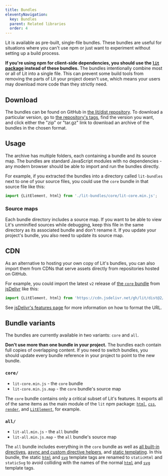 ```yaml
---
title: Bundles
eleventyNavigation:
  key: Bundles
  parent: Related libraries
  order: 4
---
```


Lit is available as pre-built, single-file bundles. These bundles are useful for
situations where you can't use npm or just want to experiment without setting up
a build process.

<div class="alert alert-warning">

**If you're using npm for client-side dependencies, you should use the [`lit`
package](https://www.npmjs.com/package/lit) instead of these bundles.** The
bundles intentionally combine most or all of Lit into a single file. This can
prevent some build tools from removing the parts of Lit your project doesn't
use, which means your users may download more code than they strictly need.

</div>

## Download

The bundles can be found on GitHub in [the lit/dist
repository](https://github.com/lit/dist). To download a particular version, go
to [the repository's tags](https://github.com/lit/dist/tags), find the version
you want, and click either the "zip" or "tar.gz" link to download an archive of
the bundles in the chosen format.

## Usage

The archive has multiple folders, each containing a bundle and its source map.
The bundles are standard JavaScript modules with no dependencies - any modern
browser should be able to import and run the bundles directly.

For example, if you extracted the bundles into a directory called `lit-bundles`
next to one of your source files, you could use the `core` bundle in that source
file like this:

```js
import {LitElement, html} from './lit-bundles/core/lit-core.min.js';
```

### Source maps

Each bundle directory includes a source map. If you want to be able to view
Lit's unminified sources while debugging, keep this file in the same directory
as its associated bundle and don't rename it. If you update your project's
bundle, you also need to update its source map.

## CDN

As an alternative to hosting your own copy of Lit's bundles, you can also import
them from CDNs that serve assets directly from repositories hosted on GitHub.

For example, you could import the latest `v2` release of [the `core`
bundle](#core) from [jsDelivr](https://jsdelivr.com) like this:

```js
import {LitElement, html} from 'https://cdn.jsdelivr.net/gh/lit/dist@2/core/lit-core.min.js';
```

See [jsDelivr's features
page](https://www.jsdelivr.com/features#:~:text=GitHub%20CDN) for more
information on how to format the URL.

## Bundle variants

The bundles are currently available in two variants: `core` and `all`.

<div class="alert alert-warning">

**Don't use more than one bundle in your project.** The bundles each contain
full copies of overlapping content. If you need to switch bundles, you should
update every bundle reference in your project to point to the new bundle.

</div>

### `core/`

- `lit-core.min.js` - the `core` bundle
- `lit-core.min.js.map` - the `core` bundle's source map

The `core` bundle contains only a critical subset of Lit's features. It exports
all of the same items as the main module of the `lit` npm package:
[`html`](/docs/api/templates/#html), [`css`](/docs/api/styles/#css),
[`render`](/docs/api/templates/#render), and
[`LitElement`](/docs/api/LitElement/#LitElement), for example.

### `all/`

- `lit-all.min.js` - the `all` bundle
- `lit-all.min.js.map` - the `all` bundle's source map

The `all` bundle includes everything in the `core` bundle as well as [all
built-in directives](/docs/templates/directives/), [async and custom directive
helpers](/docs/api/custom-directives/), and [static
templating](/docs/api/static-html/). In this bundle, the static
[`html`](/docs/api/static-html/#html) and [`svg`](/docs/api/static-html/#svg)
template tags are renamed to `staticHtml` and `staticSvg` to avoid colliding
with the names of the normal [`html`](/docs/api/templates/#html) and
[`svg`](/docs/api/templates/#svg) template tags.
